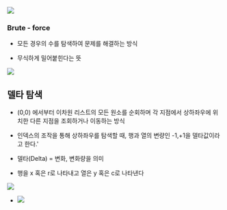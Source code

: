 ![](C:\Users\이주현\AppData\Roaming\marktext\images\2022-08-08-10-16-18-image.png)

### Brute - force

- 모든 경우의 수를 탐색하여 문제를 해결하는 방식

- 무식하게 밀어붙힌다는 뜻





![](C:\Users\이주현\AppData\Roaming\marktext\images\2022-08-08-10-47-44-image.png)

## 델타 탐색

- (0,0) 에서부터 이차원 리스트의 모든 원소를 순회하며 각 지점에서 상하좌우에 위치한 다른 지점을 조회하거나 이동하는 방식

- 인덱스의 조작을 통해 상하좌우를 탐색할 때, 행과 열의 변량인 -1,+1을 델타값이라고 한다.'

- 델타(Delta) = 변화, 변화량을 의미

- 행을 x 혹은 r로 나타내고 열은 y 혹은  c로 나타낸다



![](C:\Users\이주현\AppData\Roaming\marktext\images\2022-08-08-11-44-34-image.png)

- ![](C:\Users\이주현\AppData\Roaming\marktext\images\2022-08-08-11-48-14-image.png)
